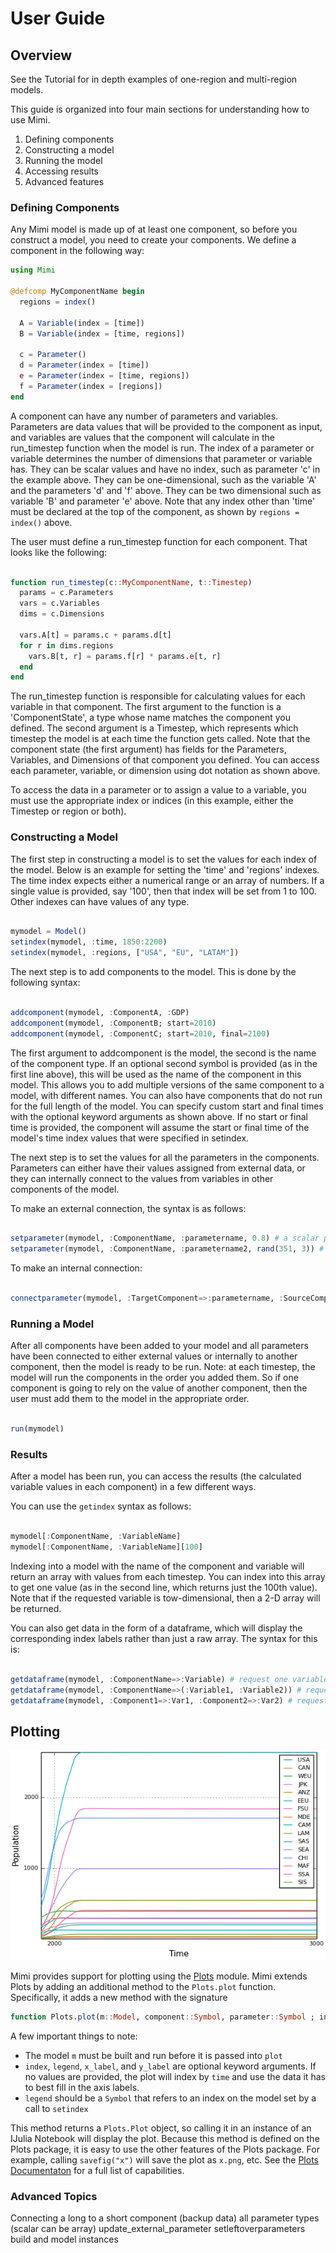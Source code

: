 # User Guide

## Overview

See the Tutorial for in depth examples of one-region and multi-region models.

This guide is organized into four main sections for understanding how to use Mimi.

1) Defining components
2) Constructing a model
3) Running the model
4) Accessing results
5) Advanced features

### Defining Components

Any Mimi model is made up of at least one component, so before you construct a model, you need to create your components.
We define a component in the following way:

```julia
using Mimi

@defcomp MyComponentName begin
  regions = index()

  A = Variable(index = [time])
  B = Variable(index = [time, regions])

  c = Parameter()
  d = Parameter(index = [time])
  e = Parameter(index = [time, regions])
  f = Parameter(index = [regions])
end
```
A component can have any number of parameters and variables. Parameters are data values that will be provided to the component as input, and variables are values that the component will calculate in the run_timestep function when the model is run. The index of a parameter or variable determines the number of dimensions that parameter or variable has. They can be scalar values and have no index, such as parameter 'c' in the example above. They can be one-dimensional, such as the variable 'A' and the parameters 'd' and 'f' above. They can be two dimensional such as variable 'B' and parameter 'e' above. Note that any index other than 'time' must be declared at the top of the component, as shown by `regions = index()` above.

The user must define a run_timestep function for each component. That looks like the following:

```julia

function run_timestep(c::MyComponentName, t::Timestep)
  params = c.Parameters
  vars = c.Variables
  dims = c.Dimensions

  vars.A[t] = params.c + params.d[t]
  for r in dims.regions
    vars.B[t, r] = params.f[r] * params.e[t, r]
  end
end

```

The run_timestep function is responsible for calculating values for each variable in that component. The first argument to the function is a 'ComponentState', a type whose name matches the component you defined. The second argument is a Timestep, which represents which timestep the model is at each time the function gets called. Note that the component state (the first argument) has fields for the Parameters, Variables, and Dimensions of that component you defined. You can access each parameter, variable, or dimension using dot notation as shown above.

To access the data in a parameter or to assign a value to a variable, you must use the appropriate index or indices (in this example, either the Timestep or region or both).

### Constructing a Model

The first step in constructing a model is to set the values for each index of the model. Below is an example for setting the 'time' and 'regions' indexes. The time index expects either a numerical range or an array of numbers. If a single value is provided, say '100', then that index will be set from 1 to 100. Other indexes can have values of any type.

```julia

mymodel = Model()
setindex(mymodel, :time, 1850:2200)
setindex(mymodel, :regions, ["USA", "EU", "LATAM"])

```

The next step is to add components to the model. This is done by the following syntax:

```julia

addcomponent(mymodel, :ComponentA, :GDP)
addcomponent(mymodel, :ComponentB; start=2010)
addcomponent(mymodel, :ComponentC; start=2010, final=2100)

```

The first argument to addcomponent is the model, the second is the name of the component type. If an optional second symbol is provided (as in the first line above), this will be used as the name of the component in this model. This allows you to add multiple versions of the same component to a model, with different names. You can also have components that do not run for the full length of the model. You can specify custom start and final times with the optional keyword arguments as shown above. If no start or final time is provided, the component will assume the start or final time of the model's time index values that were specified in setindex.

The next step is to set the values for all the parameters in the components. Parameters can either have their values assigned from external data, or they can internally connect to the values from variables in other components of the model.

To make an external connection, the syntax is as follows:

```julia

setparameter(mymodel, :ComponentName, :parametername, 0.8) # a scalar parameter
setparameter(mymodel, :ComponentName, :parametername2, rand(351, 3)) # a two-dimensional parameter

```

To make an internal connection:

```julia

connectparameter(mymodel, :TargetComponent=>:parametername, :SourceComponent=>:variablename)

```

### Running a Model

After all components have been added to your model and all parameters have been connected to either external values or internally to another component, then the model is ready to be run. Note: at each timestep, the model will run the components in the order you added them. So if one component is going to rely on the value of another component, then the user must add them to the model in the appropriate order.

```julia

run(mymodel)

```

### Results

After a model has been run, you can access the results (the calculated variable values in each component) in a few different ways.

You can use the `getindex` syntax as follows:

```julia

mymodel[:ComponentName, :VariableName]
mymodel[:ComponentName, :VariableName][100]

```
Indexing into a model with the name of the component and variable will return an array with values from each timestep.
You can index into this array to get one value (as in the second line, which returns just the 100th value). Note that if the requested variable is tow-dimensional, then a 2-D array will be returned.

You can also get data in the form of a dataframe, which will display the corresponding index labels rather than just a raw array. The syntax for this is:

```julia

getdataframe(mymodel, :ComponentName=>:Variable) # request one variable from one component
getdataframe(mymodel, :ComponentName=>(:Variable1, :Variable2)) # request multiple variables from the same component
getdataframe(mymodel, :Component1=>:Var1, :Component2=>:Var2) # request variables from different components

```

## Plotting
![Plotting Example](figs/plotting_example.png)


Mimi provides support for plotting using the [Plots](https://github.com/tbreloff/Plots.jl) module. Mimi extends Plots by adding an additional method to the `Plots.plot` function. Specifically, it adds a new method with the signature

```julia
function Plots.plot(m::Model, component::Symbol, parameter::Symbol ; index::Symbol, legend::Symbol, x_label::String, y_label::String)
```
A few important things to note:

- The model `m` must be built and run before it is passed into `plot`
- `index`, `legend`, `x_label`, and `y_label` are optional keyword arguments. If no values are provided, the plot will index by `time` and use the data it has to best fill in the axis labels.
- `legend` should be a `Symbol` that refers to an index on the model set by a call to `setindex`

This method returns a ``Plots.Plot`` object, so calling it in an instance of an IJulia Notebook will display the plot. Because this method is defined on the Plots package, it is easy to use the other features of the Plots package. For example, calling `savefig("x")` will save the plot as `x.png`, etc. See the [Plots Documentaton](https://juliaplots.github.io/) for a full list of capabilities.



### Advanced Topics

Connecting a long to a short component (backup data)
all parameter types (scalar can be array)
update_external_parameter
setleftoverparameters
build and model instances

